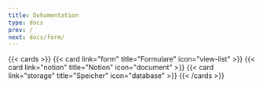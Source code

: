 ```yaml
---
title: Dokumentation
type: docs
prev: /
next: docs/form/
---
```


{{< cards >}}
{{< card link="form" title="Formulare" icon="view-list" >}}
{{< card link="notion" title="Notion" icon="document" >}}
{{< card link="storage" title="Speicher" icon="database" >}}
{{< /cards >}}
